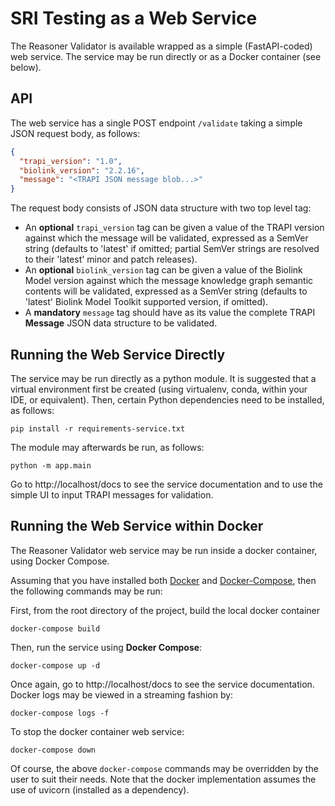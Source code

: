 # SRI Testing as a Web Service

The Reasoner Validator is available wrapped as a simple (FastAPI-coded) web service.  The service may be run directly or as a Docker container (see below).

## API

The web service has a single POST endpoint `/validate` taking a simple JSON request body, as follows:

```json
{
  "trapi_version": "1.0",
  "biolink_version": "2.2.16",
  "message": "<TRAPI JSON message blob...>"
}
```

The request body consists of JSON data structure with two top level tag:

- An **optional** `trapi_version` tag can be given a value of the TRAPI version against which the message will be validated, expressed as a SemVer string (defaults to 'latest' if omitted; partial SemVer strings are resolved to their 'latest' minor and patch releases). 
- An **optional** `biolink_version` tag can be given a value of the Biolink Model version against which the message knowledge graph semantic contents will be validated, expressed as a SemVer string (defaults to 'latest' Biolink Model Toolkit supported version, if omitted). 
- A **mandatory** `message` tag should have as its value the complete TRAPI **Message** JSON data structure to be validated.

## Running the Web Service Directly

The service may be run directly as a python module. It is suggested that a virtual environment first be created (using virtualenv, conda, within your IDE, or equivalent).  Then, certain Python dependencies need to be installed, as follows:

```shell
pip install -r requirements-service.txt
```

The module may afterwards be run, as follows:

```shell
python -m app.main
```

Go to  http://localhost/docs to see the service documentation and to use the simple UI to input TRAPI messages for validation.

## Running the Web Service within Docker

The Reasoner Validator web service may be run inside a docker container, using Docker Compose.

Assuming that you have installed both [Docker](https://docs.docker.com/get-docker/) and [Docker-Compose](https://docs.docker.com/compose/install/), then the following commands may be run:

First, from the root directory of the project, build the local docker container

```shell
docker-compose build
```

Then, run the service using **Docker Compose**:

```shell
docker-compose up -d
```

Once again, go to  http://localhost/docs to see the service documentation.  Docker logs may be viewed in a streaming fashion by:

```shell
docker-compose logs -f
```

To stop the docker container web service:

```shell
docker-compose down
```

Of course, the above `docker-compose` commands may be overridden by the user to suit their needs. Note that the docker implementation assumes the use of uvicorn (installed as a dependency).
